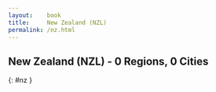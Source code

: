 ```yaml
---
layout:    book
title:     New Zealand (NZL)
permalink: /nz.html
---
```


## New Zealand (NZL) - 0 Regions, 0 Cities
{: #nz }






 
